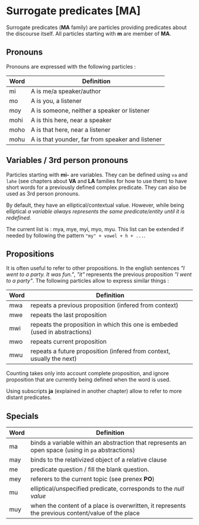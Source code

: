 # Surrogate predicates [MA]

Surrogate predicates (**MA** family) are particles providing predicates about
the discourse itself. All particles starting with **m** are member of **MA**.

## Pronouns

Pronouns are expressed with the following particles :

| Word | Definition                                       |
| ---- | ------------------------------------------------ |
| mi   | A is me/a speaker/author                         |
| mo   | A is you, a listener                             |
| moy  | A is someone, neither a speaker or listener      |
| mohi | A is this here, near a speaker                   |
| moho | A is that here, near a listener                  |
| mohu | A is that younder, far from speaker and listener |

## Variables / 3rd person pronouns

Particles starting with **mi-** are variables. They can be defined using `va`
and `lahe` (see chapters about **VA** and **LA** families for how to use them)
to have short words for a previously defined complex predicate. They can also be
used as 3rd person pronouns.

By default, they have an elliptical/contextual value. However, while being
elliptical *a variable always represents the same predicate/entity until it is
redefined*.

The current list is : mya, mye, myi, myo, myu. This list can be extended if
needed by following the pattern `"my" + vowel + h + ...`.

## Propositions

It is often useful to refer to other propositions. In the english sentences *"I
went to a party. It was fun."*, *"it"* represents the previous proposition *"I
went to a party"*. The following particles allow to express similar things :

| Word | Definition                                                                  |
| ---- | --------------------------------------------------------------------------- |
| mwa  | repeats a previous proposition (infered from context)                       |
| mwe  | repeats the last proposition                                                |
| mwi  | repeats the proposition in which this one is embeded (used in abstractions) |
| mwo  | repeats current proposition                                                 |
| mwu  | repeats a future proposition (infered from context, usually the next)       |

Counting takes only into account complete proposition, and ignore proposition
that are currently being defined when the word is used.

Using subscripts **ja** (explained in another chapter) allow to refer to more distant predicates.

## Specials

| Word | Definition                                                                                        |
| ---- | ------------------------------------------------------------------------------------------------- |
| ma   | binds a variable within an abstraction that represents an open space (using in `pa` abstractions) |
| may  | binds to the relativized object of a relative clause                                              |
| me   | predicate question / fill the blank question.                                                     |
| mey  | referers to the current topic (see prenex **PO**)                                                 |
| mu   | elliptical/unspecified predicate, corresponds to the *null value*                                 |
| muy  | when the content of a place is overwritten, it represents the previous content/value of the place |

